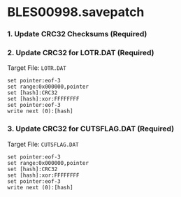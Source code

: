# BLES00998.savepatch

### 1.  Update CRC32 Checksums (Required)
### 2. Update CRC32 for LOTR.DAT (Required)

Target File: `LOTR.DAT`

```
set pointer:eof-3
set range:0x000000,pointer
set [hash]:CRC32
set [hash]:xor:FFFFFFFF
set pointer:eof-3
write next (0):[hash]
```

### 3. Update CRC32 for CUTSFLAG.DAT (Required)

Target File: `CUTSFLAG.DAT`

```
set pointer:eof-3
set range:0x000000,pointer
set [hash]:CRC32
set [hash]:xor:FFFFFFFF
set pointer:eof-3
write next (0):[hash]
```

